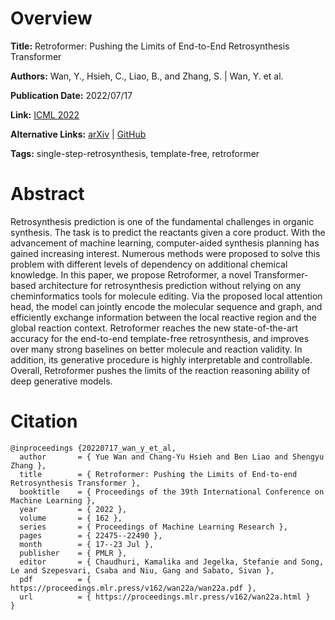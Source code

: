 # Overview
**Title:**
Retroformer: Pushing the Limits of End-to-End Retrosynthesis Transformer

**Authors:**
Wan, Y., Hsieh, C., Liao, B., and Zhang, S. |
Wan, Y. et al.

**Publication Date:**
2022/07/17

**Link:**
[ICML 2022](https://proceedings.mlr.press/v162/wan22a.html)

**Alternative Links:**
[arXiv](https://arxiv.org/abs/2201.12475) |
[GitHub](https://github.com/yuewan2/Retroformer)

**Tags:**
single-step-retrosynthesis, template-free, retroformer


# Abstract
Retrosynthesis prediction is one of the fundamental challenges in organic synthesis.
The task is to predict the reactants given a core product.
With the advancement of machine learning, computer-aided synthesis planning has gained increasing interest.
Numerous methods were proposed to solve this problem with different levels of dependency on additional chemical knowledge.
In this paper, we propose Retroformer, a novel Transformer-based architecture for retrosynthesis prediction without relying on any cheminformatics tools for molecule editing.
Via the proposed local attention head, the model can jointly encode the molecular sequence and graph, and efficiently exchange information between the local reactive region and the global reaction context.
Retroformer reaches the new state-of-the-art accuracy for the end-to-end template-free retrosynthesis, and improves over many strong baselines on better molecule and reaction validity.
In addition, its generative procedure is highly interpretable and controllable.
Overall, Retroformer pushes the limits of the reaction reasoning ability of deep generative models.


# Citation
```
@inproceedings {20220717_wan_y_et_al,
  author       = { Yue Wan and Chang-Yu Hsieh and Ben Liao and Shengyu Zhang },
  title        = { Retroformer: Pushing the Limits of End-to-end Retrosynthesis Transformer },
  booktitle    = { Proceedings of the 39th International Conference on Machine Learning },
  year         = { 2022 },
  volume       = { 162 },
  series       = { Proceedings of Machine Learning Research },
  pages        = { 22475--22490 },
  month        = { 17--23 Jul },
  publisher    = { PMLR },
  editor       = { Chaudhuri, Kamalika and Jegelka, Stefanie and Song, Le and Szepesvari, Csaba and Niu, Gang and Sabato, Sivan },
  pdf          = { https://proceedings.mlr.press/v162/wan22a/wan22a.pdf },
  url          = { https://proceedings.mlr.press/v162/wan22a.html }
}
```
